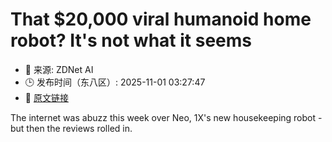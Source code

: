 # That $20,000 viral humanoid home robot? It's not what it seems
- 📅 来源: ZDNet AI
- 🕒 发布时间（东八区）: 2025-11-01 03:27:47
- 🔗 [原文链接](https://www.zdnet.com/article/that-20000-viral-humanoid-home-robot-its-not-what-it-seems/)

The internet was abuzz this week over Neo, 1X's new housekeeping robot - but then the reviews rolled in.